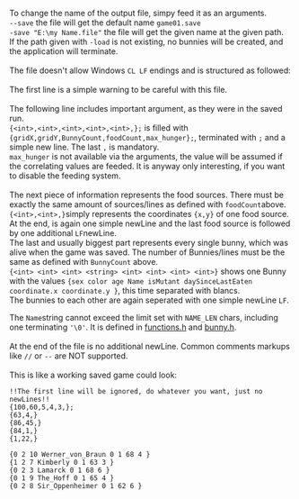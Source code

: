 To change the name of the output file, simpy feed it as an arguments.<br />
```--save``` the file will get the default name ```game01.save```<br />
```-save "E:\my Name.file"``` the file will get the given name at the given path.<br />
If the path given with ```-load``` is not existing, no bunnies will be created, and the application will terminate.<br />
<br />
The file doesn't allow Windows ```CL LF``` endings and is structured as followed:<br />
<br />
The first line is a simple warning to be careful with this file.<br />
<br />
The following line includes important argument, as they were in the saved run.<br />
```{<int>,<int>,<int>,<int>,<int>,};``` is filled with ```{gridX,gridY,BunnyCount,foodCount,max_hunger};```, terminated with ```;``` and a simple new line. The last ```,``` is mandatory.<br />
```max_hunger``` is not available via the arguments, the value will be assumed if the correlating values are feeded. It is anyway only interesting, if you want to disable the feeding system.<br />
<br />
The next piece of information represents the food sources. There must be exactly the same amount of sources/lines as defined with ```foodCount```above.<br />
```{<int>,<int>,}```simply represents the coordinates ```{x,y}``` of one food source. At the end, is again one simple newLine and the last food source is followed by one additional ```LF```newLine.
<br />
The last and usually biggest part represents every single bunny, which was alive when the game was saved.
The number of Bunnies/lines must be the same as defined with ```BunnyCount``` above.<br />
```{<int> <int> <int> <string> <int> <int> <int> <int>}``` shows one Bunny with the values ```{sex color age Name isMutant daySinceLastEaten coordinate.x coordinate.y }```, this time separated with blancs.<br />
The bunnies to each other are again seperated with one simple newLine ```LF```.<br />

The ```Name```string cannot exceed the limit set with ```NAME_LEN``` chars, including one terminating ```'\0'```. It is defined in [functions.h](Bunnys/functions.h) and [bunny.h](Bunnys/bunny.h).<br />
<br />
At the end of the file is no additional newLine.
Common comments markups like ```//``` or ```--``` are NOT supported.
<br /><br />
This is like a working saved game could look:<br/>
```
!!The first line will be ignored, do whatever you want, just no newLines!!
{100,60,5,4,3,};
{63,4,}
{86,45,}
{84,1,}
{1,22,}

{0 2 10 Werner_von_Braun 0 1 68 4 }
{1 2 7 Kimberly 0 1 63 3 }
{0 2 3 Lamarck 0 1 68 6 }
{0 1 9 The_Hoff 0 1 65 4 }
{0 2 8 Sir_Oppenheimer 0 1 62 6 }
```
